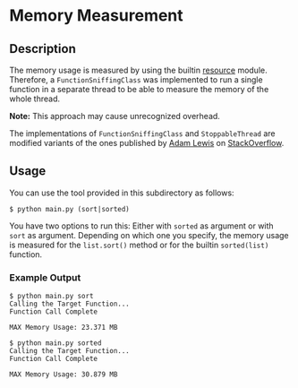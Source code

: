 # Memory Measurement


## Description

The memory usage is measured by using the builtin [resource][resource] module.
Therefore, a `FunctionSniffingClass` was implemented to run a single function in a separate thread to be able to measure the memory of the whole thread.

**Note:** This approach may cause unrecognized overhead.

The implementations of `FunctionSniffingClass` and `StoppableThread` are modified variants of the ones published by [Adam Lewis][adamlewis] on [StackOverflow][soanswer].


## Usage

You can use the tool provided in this subdirectory as follows:

```shell
$ python main.py (sort|sorted)
```

You have two options to run this: Either with `sorted` as argument or with `sort` as argument.
Depending on which one you specify, the memory usage is measured for the `list.sort()` method or for the builtin `sorted(list)` function.


### Example Output

```shell
$ python main.py sort
Calling the Target Function...
Function Call Complete

MAX Memory Usage: 23.371 MB
```

```shell
$ python main.py sorted
Calling the Target Function...
Function Call Complete

MAX Memory Usage: 30.879 MB
```


[adamlewis]: https://stackoverflow.com/users/157744/adam-lewis
[resource]: https://docs.python.org/3/library/resource.html#resource-usage
[soanswer]: https://stackoverflow.com/a/10117657
